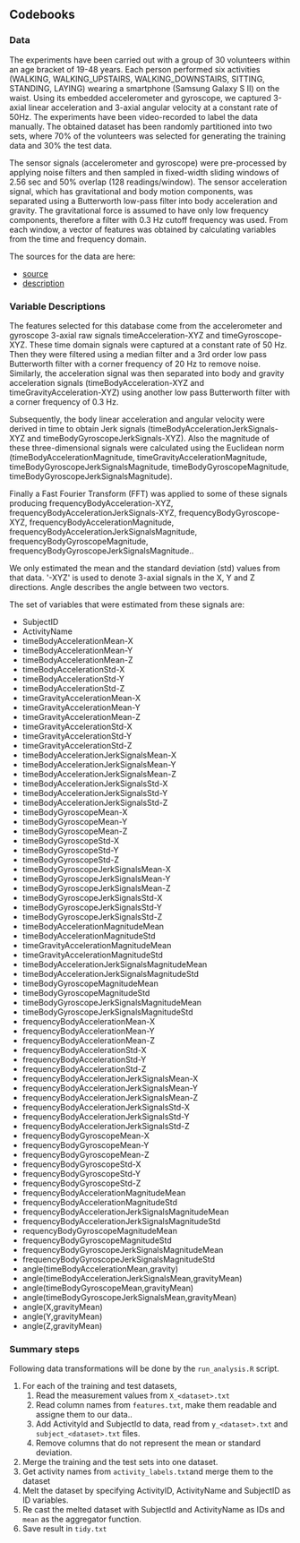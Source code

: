 ## Codebooks

### Data

The experiments have been carried out with a group of 30 volunteers within an age bracket of 19-48 years. Each person performed six activities (WALKING, WALKING_UPSTAIRS, WALKING_DOWNSTAIRS, SITTING, STANDING, LAYING) wearing a smartphone (Samsung Galaxy S II) on the waist. Using its embedded accelerometer and gyroscope, we captured 3-axial linear acceleration and 3-axial angular velocity at a constant rate of 50Hz. The experiments have been video-recorded to label the data manually. The obtained dataset has been randomly partitioned into two sets, where 70% of the volunteers was selected for generating the training data and 30% the test data. 

The sensor signals (accelerometer and gyroscope) were pre-processed by applying noise filters and then sampled in fixed-width sliding windows of 2.56 sec and 50% overlap (128 readings/window). The sensor acceleration signal, which has gravitational and body motion components, was separated using a Butterworth low-pass filter into body acceleration and gravity. The gravitational force is assumed to have only low frequency components, therefore a filter with 0.3 Hz cutoff frequency was used. From each window, a vector of features was obtained by calculating variables from the time and frequency domain.

The sources for the data are here:
- [source](https://d396qusza40orc.cloudfront.net/getdata%2Fprojectfiles%2FUCI%20HAR%20Dataset.zip) 
- [description](http://archive.ics.uci.edu/ml/datasets/Human+Activity+Recognition+Using+Smartphones)


### Variable Descriptions

The features selected for this database come from the accelerometer and gyroscope 3-axial raw signals timeAcceleration-XYZ and timeGyroscope-XYZ. These time domain signals were captured at a constant rate of 50 Hz. Then they were filtered using a median filter and a 3rd order low pass Butterworth filter with a corner frequency of 20 Hz to remove noise. Similarly, the acceleration signal was then separated into body and gravity acceleration signals (timeBodyAcceleration-XYZ and timeGravityAcceleration-XYZ) using another low pass Butterworth filter with a corner frequency of 0.3 Hz. 

Subsequently, the body linear acceleration and angular velocity were derived in time to obtain Jerk signals (timeBodyAccelerationJerkSignals-XYZ and timeBodyGyroscopeJerkSignals-XYZ). Also the magnitude of these three-dimensional signals were calculated using the Euclidean norm (timeBodyAccelerationMagnitude, timeGravityAccelerationMagnitude, timeBodyGyroscopeJerkSignalsMagnitude, timeBodyGyroscopeMagnitude, timeBodyGyroscopeJerkSignalsMagnitude). 

Finally a Fast Fourier Transform (FFT) was applied to some of these signals producing frequencyBodyAcceleration-XYZ, frequencyBodyAccelerationJerkSignals-XYZ, frequencyBodyGyroscope-XYZ, frequencyBodyAccelerationMagnitude, frequencyBodyAccelerationJerkSignalsMagnitude, frequencyBodyGyroscopeMagnitude, frequencyBodyGyroscopeJerkSignalsMagnitude.. 

We only estimated the mean and the standard deviation (std) values from that data. '-XYZ' is used to denote 3-axial signals in the X, Y and Z directions. Angle describes the angle between two vectors.


The set of variables that were estimated from these signals are: 
- SubjectID 
- ActivityName
- timeBodyAccelerationMean-X 
- timeBodyAccelerationMean-Y 
- timeBodyAccelerationMean-Z 
- timeBodyAccelerationStd-X 
- timeBodyAccelerationStd-Y 
- timeBodyAccelerationStd-Z 
- timeGravityAccelerationMean-X 
- timeGravityAccelerationMean-Y 
- timeGravityAccelerationMean-Z 
- timeGravityAccelerationStd-X 
- timeGravityAccelerationStd-Y 
- timeGravityAccelerationStd-Z 
- timeBodyAccelerationJerkSignalsMean-X 
- timeBodyAccelerationJerkSignalsMean-Y 
- timeBodyAccelerationJerkSignalsMean-Z 
- timeBodyAccelerationJerkSignalsStd-X 
- timeBodyAccelerationJerkSignalsStd-Y 
- timeBodyAccelerationJerkSignalsStd-Z 
- timeBodyGyroscopeMean-X 
- timeBodyGyroscopeMean-Y 
- timeBodyGyroscopeMean-Z 
- timeBodyGyroscopeStd-X 
- timeBodyGyroscopeStd-Y 
- timeBodyGyroscopeStd-Z 
- timeBodyGyroscopeJerkSignalsMean-X 
- timeBodyGyroscopeJerkSignalsMean-Y 
- timeBodyGyroscopeJerkSignalsMean-Z 
- timeBodyGyroscopeJerkSignalsStd-X 
- timeBodyGyroscopeJerkSignalsStd-Y 
- timeBodyGyroscopeJerkSignalsStd-Z 
- timeBodyAccelerationMagnitudeMean 
- timeBodyAccelerationMagnitudeStd 
- timeGravityAccelerationMagnitudeMean 
- timeGravityAccelerationMagnitudeStd 
- timeBodyAccelerationJerkSignalsMagnitudeMean 
- timeBodyAccelerationJerkSignalsMagnitudeStd
- timeBodyGyroscopeMagnitudeMean 
- timeBodyGyroscopeMagnitudeStd 
- timeBodyGyroscopeJerkSignalsMagnitudeMean 
- timeBodyGyroscopeJerkSignalsMagnitudeStd 
- frequencyBodyAccelerationMean-X 
- frequencyBodyAccelerationMean-Y 
- frequencyBodyAccelerationMean-Z 
- frequencyBodyAccelerationStd-X 
- frequencyBodyAccelerationStd-Y 
- frequencyBodyAccelerationStd-Z
- frequencyBodyAccelerationJerkSignalsMean-X
- frequencyBodyAccelerationJerkSignalsMean-Y 
- frequencyBodyAccelerationJerkSignalsMean-Z 
- frequencyBodyAccelerationJerkSignalsStd-X 
- frequencyBodyAccelerationJerkSignalsStd-Y 
- frequencyBodyAccelerationJerkSignalsStd-Z 
- frequencyBodyGyroscopeMean-X 
- frequencyBodyGyroscopeMean-Y 
- frequencyBodyGyroscopeMean-Z 
- frequencyBodyGyroscopeStd-X 
- frequencyBodyGyroscopeStd-Y 
- frequencyBodyGyroscopeStd-Z 
- frequencyBodyAccelerationMagnitudeMean 
- frequencyBodyAccelerationMagnitudeStd
- frequencyBodyAccelerationJerkSignalsMagnitudeMean 
- frequencyBodyAccelerationJerkSignalsMagnitudeStd
- requencyBodyGyroscopeMagnitudeMean 
- frequencyBodyGyroscopeMagnitudeStd 
- frequencyBodyGyroscopeJerkSignalsMagnitudeMean 
- frequencyBodyGyroscopeJerkSignalsMagnitudeStd 
- angle(timeBodyAccelerationMean,gravity) 
- angle(timeBodyAccelerationJerkSignalsMean,gravityMean) 
- angle(timeBodyGyroscopeMean,gravityMean) 
- angle(timeBodyGyroscopeJerkSignalsMean,gravityMean) 
- angle(X,gravityMean) 
- angle(Y,gravityMean) 
- angle(Z,gravityMean)

### Summary steps

Following data transformations will be done by the `run_analysis.R` script.

1. For each of the training and test datasets, 
    1. Read the measurement values from `X_<dataset>.txt`
    2. Read column names from `features.txt`, make them readable and assigne them to our data..
    3. Add ActivityId and SubjectId to data, read from `y_<dataset>.txt` and `subject_<dataset>.txt` files.
    4. Remove columns that do not represent the mean or standard deviation.
2. Merge the training and the test sets into one dataset.
3. Get activity names from `activity_labels.txt`and merge them to the dataset
4. Melt the dataset by specifying ActivityID, ActivityName and SubjectID as ID variables.
5. Re cast the melted dataset with SubjectId and ActivityName as IDs and `mean` as the aggregator function.
6. Save result in `tidy.txt`